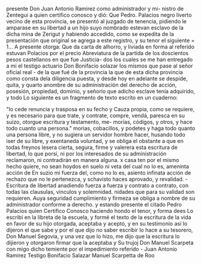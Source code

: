 presente Don Juan Antonio Ramirez como administrador y mi- nistro de Zentegui a quien certifico conosco y dió: Que Pedro.
Palacios negro liverto vecino de esta provincia, se presentó al juzgado de tenencia, pidiendo le amparase en su libertad a un hijo suyo nombrado estevan esclavo de la dicha mina de
Zerigut y habiendo accedido, como se expedita de la presentación que original se agrega a este registro, y su tenor el siguiente = 1... A presente otorga: Que da carta de alhorro, y liviada en forma al referido estuvan Polacios por el precio
Abreviatura de la partida de los doscientos pesos castellanos en que fue Justicia- dos los cuales se me han entregado a mi el testigo actuario Don Bonifacio solazar los mismos que pase al señor oficial real - de la que fué de la provincia la que
de esta dicha provincia como consta dela diligencia puesta, y desde hoy en adelante se despide, quita, y quarto anombre de su administración del derecho de acción, posesión, propiedad, dominio, y señorío que adicho esclave tenía adquirido, y todo
Lo siguiente es un fragmento de texto escrito en un cuaderno:

"lo cede renuncia y trasposa en su fecho y Cauza propia, como se requiere, y es necesario para que trate, y contrate, compre, vendá, paresca en su suizo, otorgue escritura y testamento, me- morias, códigos, y otros, y hace todo cuanto una persona."
morias, cobacillos, y podetes y haga todo quanto una persona libre, y no sugiera un servidor hombre hacer, husando todo iser de su libre, y exentaneda voluntad, y se obliga el obstante a que en todas freynos lesera cierta, segura, firme y valerera esta
escritura de libertad, lo que porsi, ni por los interesados de su
administración reclamaron, ni contradirán en manera alguna.
x casa
ten por el mismo hecho quiere, no sean hoydos
en suelo ni veta del cual no lo es, ameninta acción de
En suzio mi fuerza del, como no lo es, asiento infinata acción de rechazo que no le pertenezca, y schavisto haces aprovado, y revalidad. - Escritura de libertad anadiendo fuerza a fuerza y contrato a contrato, con todas las clausulas, vinculos y solemnidad.
nidades que para su validad son requieren. Auya seguridad cumplimiento y firmeza se obliga a nombre de su administrador conforme a derecho. y estando presente el citado Pedro Palacios quien Certifico Conosco haciendo hondo el tenor, y forma dees
Lo escribí en la libreta de la escuela, y formé el texto de la escritura de la vida en favor de su hijo otorgada, aceptaba y aceptó, y en su testimonio así lo dijeron el que sabe y por el que dijo no saber escribir lo hace a su tesorero, Don Manuel Segovia, y una vez que lo hizo, me dijo que la escritura lo dijieron y otorgaron firmar que la aceptaba y
Su trujoj Don Manuel Scarpeta con migo dicho temiente por el
impedimiento referido - Juan Antonio Ramirez
Testigo Bonifacio Salazar
Manuel Scarpetta de Roo